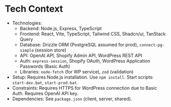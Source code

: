 # Tech Context

- Technologies:
    - Backend: Node.js, Express, TypeScript
    - Frontend: React, Vite, TypeScript, Tailwind CSS, Shadcn/ui, TanStack Query
    - Database: Drizzle ORM (PostgreSQL assumed for prod), `connect-pg-simple` (session store)
    - API: OpenAI API, Shopify Admin API, WordPress REST API
    - Auth: `express-session`, Shopify OAuth, WordPress Application Passwords (Basic Auth)
    - Libraries: `node-fetch` (for WP service), `zod` (validation)
- Setup: Requires Node.js installation. Use `npm install`. Start scripts: `start-dev.bat`, `start-prod.bat`.
- Constraints: Requires HTTPS for WordPress connection due to Basic Auth. Requires OpenAI API key.
- Dependencies: See `package.json` (client, server, shared). 